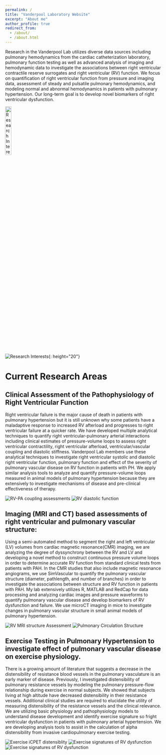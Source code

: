 ```yaml
---
permalink: /
title: "Vanderpool Laboratory Website"
excerpt: "About me"
author_profile: true
redirect_from: 
  - /about/
  - /about.html
---
```


Research in the Vanderpool Lab utilizes diverse data sources including pulmonary hemodynamics from the cardiac catheterization laboratory, pulmonary function testing as well as advanced analysis of imaging and hemodynamic data to investigate the associations between right ventricular contractile reserve surrogates and right ventricular (RV) function. We focus on quantification of right ventricular function from pressure and imaging data, assessment of steady and pulsatile pulmonary hemodynamics, and modeling normal and abnormal hemodynamics in patients with pulmonary hypertension. Our long-term goal is to develop novel biomarkers of right ventricular dysfunction. 

<img src="/images/Research_Interests.png" alt="Research Interests" style="width: 20%;">

![Research Interests](/images/Research_Interests.png){: height="20"}

Current Research Areas
======

Clinical Assessment of the Pathophysiology of Right Ventricular Function
------
Right ventricular failure is the major cause of death in patients with pulmonary hypertension but it is still unknown why some patients have a maladaptive response to increased RV afterload and progresses to right ventricular failure at a quicker rate. We have developed multiple analytical techniques to quantify right ventricular-pulmonary arterial interactions including clinical estimates of pressure-volume loops to assess right ventricular contractility, right ventricular afterload, ventricular/vascular coupling and diastolic stiffness. Vanderpool Lab members use these analytical techniques to investigate right ventricular systolic and diastolic right ventricular function, pulmonary function and effect of the severity of pulmonary vascular disease on RV function in patients with PH. We apply similar analysis tools to analyze and quantify pressure-volume loops measured in animal models of pulmonary hypertension because they are extensively to investigate mechanisms of disease and pre-clinical effectiveness of therapy.

![RV-PA coupling assessments](/images/RVPA_coupling.png)
![RV diastolic function](/images/RV_Diastolic.png)

Imaging (MRI and CT) based assessments of right ventricular and pulmonary vascular structure:
------
Using a semi-automated method to segment the right and left ventricular (LV) volumes from  cardiac magnetic resonance(CMR) imaging, we are analyzing the degree of dyssynchrony between the RV and LV and developing a novel method to construct continuous pressure volume loops in order to determine accurate RV function from standard clinical tests from  patients with PAH. In the CMR studies that also include magnetic resonance angiograms, we use SimVascular to quantify the pulmonary vascular structure (diameter, pathlength, and number of branches) in order to investigate the associations between structure and RV function in patients with PAH. My lab extensively utilizes R, MATLAB and RedCap for data processing and analyzing cardiac images and pressure waveforms to quantify pulmonary vascular disease and develop biomarkers of RV dysfunction and failure. We use microCT imaging in mice to investigate changes in pulmonary vascular structure in small animal models of pulmonary hypertension. 

![RV MRI structure Assessment](/images/RV_structure.png)
![Pulmonary Circulation Structure](/images/PC_structure.png)

Exercise Testing in Pulmonary Hypertension to investigate effect of pulmonary vascular disease on exercise physiology. 
------
There is a growing amount of literature that suggests a decrease in the distensibility of resistance blood vessels in the pulmonary vasculature is an early marker of disease. Previously, I investigated distensibility of pulmonary resistance vessels by modeling the pulmonary pressure-flow relationship during exercise in normal subjects. We showed that subjects living at high altitude have decreased distensibility in their resistance vessels. Additional clinical studies are required to elucidate the utility of measuring distensibility of the resistance vessels and the clinical relevance. We are utilizing basic physiology and pathophysiology models to understand disease development and identify exercise signature so fright ventricular dysfunction in patients with pulmonary arterial hypertension. We are developing analysis tools to assist in the calculation of alpha distensibility from invasive cardiopulmonary exercise testing. 

![Exercise iCPET distensiblity](/images/Exercise.png)
![Exercise signatures of RV dysfunction](/images/Exercise_signatures.png)
![Exercise signatures of RV dysfunction](/images/Exercise_app.png)

